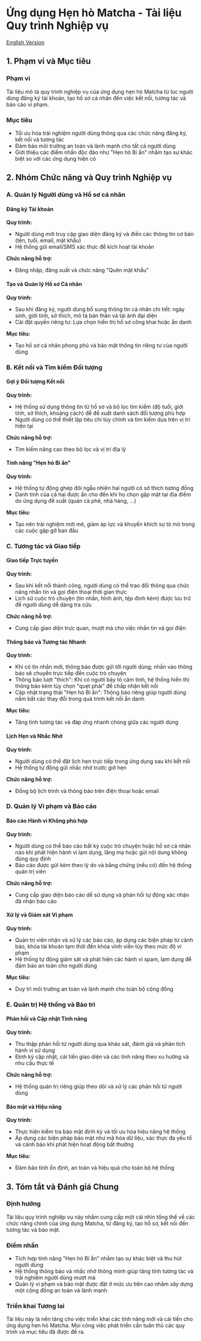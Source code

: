 # Ứng dụng Hẹn hò Matcha - Tài liệu Quy trình Nghiệp vụ

[English Version](./DOCS.md)

## 1. Phạm vi và Mục tiêu

### Phạm vi

Tài liệu mô tả quy trình nghiệp vụ của ứng dụng hẹn hò Matcha từ lúc người dùng đăng ký tài khoản, tạo hồ sơ cá nhân đến việc kết nối, tương tác và báo cáo vi phạm.

### Mục tiêu

- Tối ưu hóa trải nghiệm người dùng thông qua các chức năng đăng ký, kết nối và tương tác
- Đảm bảo môi trường an toàn và lành mạnh cho tất cả người dùng
- Giới thiệu các điểm nhấn độc đáo như "Hẹn hò Bí ẩn" nhằm tạo sự khác biệt so với các ứng dụng hiện có

## 2. Nhóm Chức năng và Quy trình Nghiệp vụ

### A. Quản lý Người dùng và Hồ sơ cá nhân

#### Đăng ký Tài khoản

**Quy trình:**

- Người dùng mới truy cập giao diện đăng ký và điền các thông tin cơ bản (tên, tuổi, email, mật khẩu)
- Hệ thống gửi email/SMS xác thực để kích hoạt tài khoản

**Chức năng hỗ trợ:**

- Đăng nhập, đăng xuất và chức năng "Quên mật khẩu"

#### Tạo và Quản lý Hồ sơ Cá nhân

**Quy trình:**

- Sau khi đăng ký, người dùng bổ sung thông tin cá nhân chi tiết: ngày sinh, giới tính, sở thích, mô tả bản thân và tải ảnh đại diện
- Cài đặt quyền riêng tư: Lựa chọn hiển thị hồ sơ công khai hoặc ẩn danh

**Mục tiêu:**

- Tạo hồ sơ cá nhân phong phú và bảo mật thông tin riêng tư của người dùng

### B. Kết nối và Tìm kiếm Đối tượng

#### Gợi ý Đối tượng Kết nối

**Quy trình:**

- Hệ thống sử dụng thông tin từ hồ sơ và bộ lọc tìm kiếm (độ tuổi, giới tính, sở thích, khoảng cách) để đề xuất danh sách đối tượng phù hợp
- Người dùng có thể thiết lập tiêu chí tùy chỉnh và tìm kiếm dựa trên vị trí hiện tại

**Chức năng hỗ trợ:**

- Tìm kiếm nâng cao theo bộ lọc và vị trí địa lý

#### Tính năng "Hẹn hò Bí ẩn"

**Quy trình:**

- Hệ thống tự động ghép đôi ngẫu nhiên hai người có sở thích tương đồng
- Danh tính của cả hai được ẩn cho đến khi họ chọn gặp mặt tại địa điểm do ứng dụng đề xuất (quán cà phê, nhà hàng, ...)

**Mục tiêu:**

- Tạo nên trải nghiệm mới mẻ, giảm áp lực và khuyến khích sự tò mò trong các cuộc gặp gỡ ban đầu

### C. Tương tác và Giao tiếp

#### Giao tiếp Trực tuyến

**Quy trình:**

- Sau khi kết nối thành công, người dùng có thể trao đổi thông qua chức năng nhắn tin và gọi điện thoại thời gian thực
- Lịch sử cuộc trò chuyện (tin nhắn, hình ảnh, tệp đính kèm) được lưu trữ để người dùng dễ dàng tra cứu

**Chức năng hỗ trợ:**

- Cung cấp giao diện trực quan, mượt mà cho việc nhắn tin và gọi điện

#### Thông báo và Tương tác Nhanh

**Quy trình:**

- Khi có tin nhắn mới, thông báo được gửi tới người dùng; nhấn vào thông báo sẽ chuyển trực tiếp đến cuộc trò chuyện
- Thông báo lượt "thích": Khi có người bày tỏ cảm tình, hệ thống hiển thị thông báo kèm tùy chọn "quẹt phải" để chấp nhận kết nối
- Cập nhật trạng thái "Hẹn hò Bí ẩn": Thông báo riêng giúp người dùng nắm bắt các thay đổi trong quá trình kết nối ẩn danh

**Mục tiêu:**

- Tăng tính tương tác và đáp ứng nhanh chóng giữa các người dùng

#### Lịch Hẹn và Nhắc Nhở

**Quy trình:**

- Người dùng có thể đặt lịch hẹn trực tiếp trong ứng dụng sau khi kết nối
- Hệ thống tự động gửi nhắc nhở trước giờ hẹn

**Chức năng hỗ trợ:**

- Đồng bộ lịch trình và thông báo trên điện thoại hoặc email

### D. Quản lý Vi phạm và Báo cáo

#### Báo cáo Hành vi Không phù hợp

**Quy trình:**

- Người dùng có thể báo cáo bất kỳ cuộc trò chuyện hoặc hồ sơ cá nhân nào khi phát hiện hành vi lạm dụng, lăng mạ hoặc gửi nội dung không đúng quy định
- Báo cáo được gửi kèm theo lý do và bằng chứng (nếu có) đến hệ thống quản trị viên

**Chức năng hỗ trợ:**

- Cung cấp giao diện báo cáo dễ sử dụng và phản hồi tự động xác nhận đã nhận báo cáo

#### Xử lý và Giám sát Vi phạm

**Quy trình:**

- Quản trị viên nhận và xử lý các báo cáo, áp dụng các biện pháp từ cảnh báo, khóa tài khoản tạm thời đến khóa vĩnh viễn tùy theo mức độ vi phạm
- Hệ thống tự động giám sát và phát hiện các hành vi spam, lạm dụng để đảm bảo an toàn cho người dùng

**Mục tiêu:**

- Duy trì môi trường an toàn và lành mạnh cho toàn bộ cộng đồng

### E. Quản trị Hệ thống và Bảo trì

#### Phản hồi và Cập nhật Tính năng

**Quy trình:**

- Thu thập phản hồi từ người dùng qua khảo sát, đánh giá và phân tích hành vi sử dụng
- Định kỳ cập nhật, cải tiến giao diện và các tính năng theo xu hướng và nhu cầu thực tế

**Chức năng hỗ trợ:**

- Hệ thống quản trị riêng giúp theo dõi và xử lý các phản hồi từ người dùng

#### Bảo mật và Hiệu năng

**Quy trình:**

- Thực hiện kiểm tra bảo mật định kỳ và tối ưu hóa hiệu năng hệ thống
- Áp dụng các biện pháp bảo mật như mã hóa dữ liệu, xác thực đa yếu tố và cảnh báo khi phát hiện hoạt động bất thường

**Mục tiêu:**

- Đảm bảo tính ổn định, an toàn và hiệu quả cho toàn bộ hệ thống

## 3. Tóm tắt và Đánh giá Chung

### Định hướng

Tài liệu quy trình nghiệp vụ này nhằm cung cấp một cái nhìn tổng thể về các chức năng chính của ứng dụng Matcha, từ đăng ký, tạo hồ sơ, kết nối đến tương tác và bảo mật.

### Điểm nhấn

- Tích hợp tính năng "Hẹn hò Bí ẩn" nhằm tạo sự khác biệt và thu hút người dùng
- Hệ thống thông báo và nhắc nhở thông minh giúp tăng tính tương tác và trải nghiệm người dùng mượt mà
- Quản lý vi phạm và bảo mật được đặt ở mức ưu tiên cao nhằm xây dựng một cộng đồng an toàn và lành mạnh

### Triển khai Tương lai

Tài liệu này là nền tảng cho việc triển khai các tính năng mới và cải tiến cho ứng dụng hẹn hò Matcha. Mọi công việc phát triển cần tuân thủ các quy trình và mục tiêu đã được đề ra.
